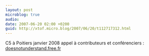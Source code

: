 ```yaml
---
layout: post
microblog: true
audio: 
date: 2007-06-20 02:00 +0200
guid: http://xtof.micro.blog/2007/06/20/t112717312.html
---
```

C5 à Poitiers janvier 2008 appel à contributeurs et conférenciers : [doesnotunderstand.free.fr](http://doesnotunderstand.free.fr/?p=341)
